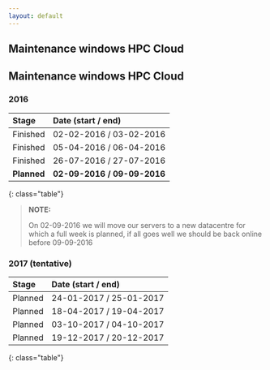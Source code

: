 ```yaml
---
layout: default
---
```


## Maintenance windows HPC Cloud

Maintenance windows HPC Cloud
-----------------------------

### 2016

|   Stage      |   Date (start / end)        |
|:------------|:----------------------------|
|   Finished   |   02-02-2016 / 03-02-2016   |
|   Finished   |   05-04-2016 / 06-04-2016   |
|   Finished   |   26-07-2016 / 27-07-2016   |
| **Planned** | **02-09-2016 / 09-09-2016** |
{: class="table"}

> **NOTE:** 
>
> On 02-09-2016 we will move our servers to a new datacentre for which a full week is planned, if all goes well we should be back online before 09-09-2016

### 2017 (tentative)

|   Stage      |   Date (start / end)        |
|:------------|:----------------------------|
|   Planned   |   24-01-2017 / 25-01-2017   |
|   Planned   |   18-04-2017 / 19-04-2017   |
|   Planned   |   03-10-2017 / 04-10-2017   |
|   Planned   |   19-12-2017 / 20-12-2017   |
{: class="table"}
